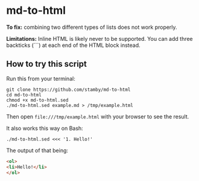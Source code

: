 # md-to-html

**To fix:** combining two different types of lists does not work properly.

**Limitations:** Inline HTML is likely never to be supported. You can add three backticks (\`\`\`) at each end of the HTML block instead.

## How to try this script

Run this from your terminal:

```shell
git clone https://github.com/stamby/md-to-html
cd md-to-html
chmod +x md-to-html.sed
./md-to-html.sed example.md > /tmp/example.html
```

Then open `file:///tmp/example.html` with your browser to see the result.

It also works this way on Bash:

```shell
./md-to-html.sed <<< '1. Hello!'
```

The output of that being:

```html
<ol>
<li>Hello!</li>
</ol>
```
 
